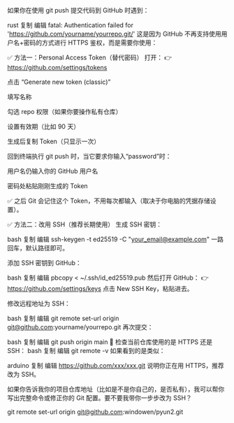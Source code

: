 如果你在使用 git push 提交代码到 GitHub 时遇到：

rust
复制
编辑
fatal: Authentication failed for 'https://github.com/yourname/yourrepo.git/'
这是因为 GitHub 不再支持使用用户名+密码的方式进行 HTTPS 鉴权，而是需要你使用：

✅ 方法一：Personal Access Token（替代密码）
打开：
👉 https://github.com/settings/tokens

点击 “Generate new token (classic)”

填写名称

勾选 repo 权限（如果你要操作私有仓库）

设置有效期（比如 90 天）

生成后复制 Token（只显示一次）

回到终端执行 git push 时，当它要求你输入“password”时：

用户名仍输入你的 GitHub 用户名

密码处粘贴刚刚生成的 Token

✅ 之后 Git 会记住这个 Token，不用每次都输入（取决于你电脑的凭据存储设置）。

✅ 方法二：改用 SSH（推荐长期使用）
生成 SSH 密钥：

bash
复制
编辑
ssh-keygen -t ed25519 -C "your_email@example.com"
一路回车，默认路径即可。

添加 SSH 密钥到 GitHub：

bash
复制
编辑
pbcopy < ~/.ssh/id_ed25519.pub
然后打开 GitHub：
👉 https://github.com/settings/keys
点击 New SSH Key，粘贴进去。

修改远程地址为 SSH：

bash
复制
编辑
git remote set-url origin git@github.com:yourname/yourrepo.git
再次提交：

bash
复制
编辑
git push origin main
🧪 检查当前仓库使用的是 HTTPS 还是 SSH：
bash
复制
编辑
git remote -v
如果看到的是类似：

arduino
复制
编辑
https://github.com/xxx/xxx.git
说明你正在用 HTTPS，推荐改为 SSH。

如果你告诉我你的项目仓库地址（比如是不是你自己的，是否私有），我可以帮你写出完整命令或修正你的 Git 配置。要不要我带你一步步改为 SSH？



git remote set-url origin git@github.com:windowen/pyun2.git
